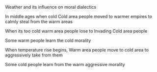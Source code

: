 Weather and its influence on moral dialectics

In middle ages when cold
Cold area people moved to warmer empires
to calmly steal from the warm areas

When its too cold warm area people lose to 
Invading Cold area people

Some warm people learn the cold morality

When temperature rise begins,
Warm area people move to cold area to aggressively take from them

Some cold people learn from the warm aggressive morality